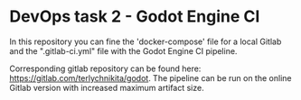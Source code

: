 # DevOps task 2 - Godot Engine CI

In this repository you can fine the 'docker-compose' file for a local Gitlab and the ".gitlab-ci.yml" file with the Godot Engine CI pipeline.

Corresponding gitlab repository can be found here: https://gitlab.com/terlychnikita/godot.
The pipeline can be run on the online Gitlab version with increased maximum artifact size.
